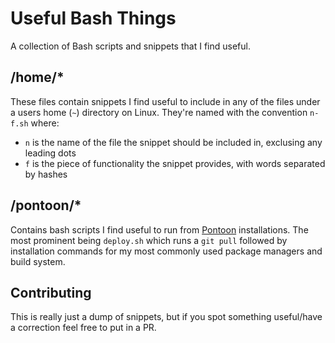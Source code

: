 # Useful Bash Things
A collection of Bash scripts and snippets that I find useful.

## /home/*
These files contain snippets I find useful to include in any of the files under a users home (`~`) directory on Linux. They're named with the convention `n-f.sh` where:

* `n` is the name of the file the snippet should be included in, exclusing any leading dots
* `f` is the piece of functionality the snippet provides, with words separated by hashes

## /pontoon/*
Contains bash scripts I find useful to run from [Pontoon](https://github.com/lambdacasserole/pontoon) installations. The most prominent being `deploy.sh` which runs a `git pull` followed by installation commands for my most commonly used package managers and build system.

## Contributing
This is really just a dump of snippets, but if you spot something useful/have a correction feel free to put in a PR.
